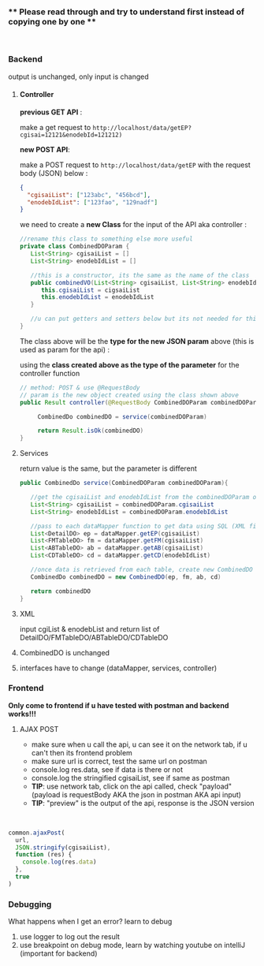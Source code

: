 ### \*\* **Please read through and try to understand first instead of copying one by one** \*\*

&nbsp;

### Backend

output is unchanged, only input is changed

1. #### Controller

   **previous GET API** :

   make a get request to `http://localhost/data/getEP?cgisai=12121&enodebId=121212)`

   **new POST API**:

   make a POST request to `http://localhost/data/getEP` with the request body (JSON) below :

   ```json
   {
     "cgisaiList": ["123abc", "456bcd"],
     "enodebIdList": ["123fao", "129nadf"]
   }
   ```

   we need to create a **new Class** for the input of the API aka controller :

   ```java
   //rename this class to something else more useful
   private class CombinedDOParam {
      List<String> cgisaiList = []
      List<String> enodebIdList = []

      //this is a constructor, its the same as the name of the class
      public combinedVO(List<String> cgisaiList, List<String> enodebIdList){
         this.cgisaiList = cigsaiList
         this.enodebIdList = enodebIdList
      }

      //u can put getters and setters below but its not needed for this feature
   }

   ```

   The class above will be the **type for the new JSON param** above (this is used as param for the api) :

   using the **class created above as the type of the parameter** for the controller function

   ```java
   // method: POST & use @RequestBody
   // param is the new object created using the class shown above
   public Result controller(@RequestBody CombinedDOParam combinedDOParam){

        CombinedDo combinedDO = service(combinedDOParam)

        return Result.isOk(combinedDO)
   }
   ```

2. Services

   return value is the same, but the parameter is different

   ```java
   public CombinedDo service(CombinedDOParam combinedDOParam){

      //get the cgisaiList and enodebIdList from the combinedDOParam object
      List<String> cgisaiList = combinedDOParam.cgisaiList
      List<String> enodebIdList = combinedDOParam.enodebIdList

      //pass to each dataMapper function to get data using SQL (XML file)
      List<DetailDO> ep = dataMapper.getEP(cgisaiList)
      List<FMTableDO> fm = dataMapper.getFM(cgisaiList)
      List<ABTableDO> ab = dataMapper.getAB(cgisaiList)
      List<CDTableDO> cd = dataMapper.getCD(enodebIdList)

      //once data is retrieved from each table, create new CombinedDO object
      CombinedDo combinedDO = new CombinedDO(ep, fm, ab, cd)

      return combinedDO
   }
   ```

3. XML

   input cgiList & enodebList and return list of DetailDO/FMTableDO/ABTableDO/CDTableDO

4. CombinedDO is unchanged

5. interfaces have to change (dataMapper, services, controller)

### Frontend

**Only come to frontend if u have tested with postman and backend works!!!**

1. AJAX POST

   - make sure when u call the api, u can see it on the network tab, if u can't then its frontend problem
   - make sure url is correct, test the same url on postman
   - console.log res.data, see if data is there or not
   - console.log the stringified cgisaiList, see if same as postman
   - **TIP**: use network tab, click on the api called, check "payload" (payload is requestBody AKA the json in postman AKA api input)
   - **TIP**: "preview" is the output of the api, response is the JSON version

&nbsp;

```js
common.ajaxPost(
  url,
  JSON.stringify(cgisaiList),
  function (res) {
    console.log(res.data)
  },
  true
)
```

### Debugging

What happens when I get an error? learn to debug

1. use logger to log out the result
2. use breakpoint on debug mode, learn by watching youtube on intelliJ (important for backend)

